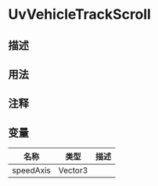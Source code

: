 # UvVehicleTrackScroll
## 描述

## 用法

## 注释

## 变量
| 名称 | 类型 | 描述 |
| ----------- | ----------- | ----------- |
| speedAxis  | Vector3 |  |  
